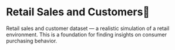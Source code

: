 # Retail Sales and Customers📎
Retail sales and customer dataset — a realistic simulation of a retail environment. This is a foundation for finding insights on consumer purchasing behavior.
